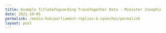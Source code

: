 ```yaml
---
title: Example TitleSafeguarding TraceTogether Data - Minister Josephine Teo
date: 2021-10-05
permalink: /media-hub/parliament-replies-&-speeches/permalink
layout: post
---
```

